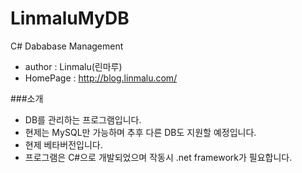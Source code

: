 # LinmaluMyDB
C# Dababase Management

 - author : Linmalu(린마루)
 - HomePage : http://blog.linmalu.com/

###소개
- DB를 관리하는 프로그램입니다.
- 현제는 MySQL만 가능하며 추후 다른 DB도 지원할 예정입니다.
- 현제 베타버전입니다.
- 프로그램은 C#으로 개발되었으며 작동시 .net framework가 필요합니다.
